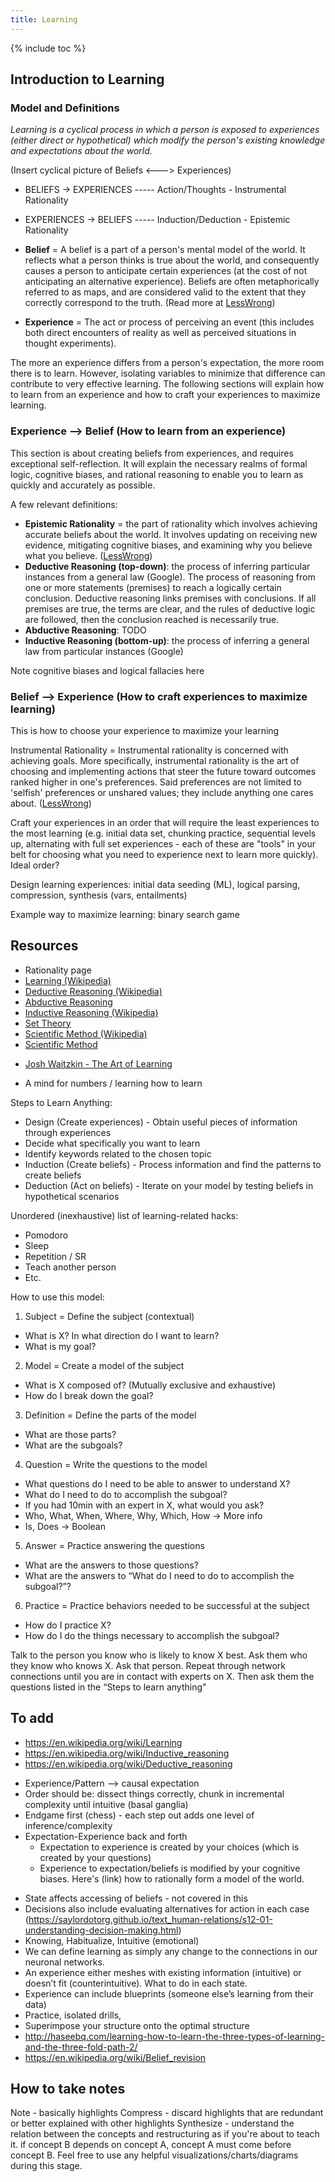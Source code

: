 ```yaml
---
title: Learning
---
```


{% include toc %}

## Introduction to Learning
### Model and Definitions
_Learning is a cyclical process in which a person is exposed to experiences (either direct or hypothetical) which modify the person's existing knowledge and expectations about the world._

(Insert cyclical picture of Beliefs <---> Experiences)

- BELIEFS → EXPERIENCES ----- Action/Thoughts - Instrumental Rationality
- EXPERIENCES → BELIEFS ----- Induction/Deduction - Epistemic Rationality

- **Belief** = A belief is a part of a person's mental model of the world. It reflects what a person thinks is true about the world, and consequently causes a person to anticipate certain experiences (at the cost of not anticipating an alternative experience). Beliefs are often metaphorically referred to as maps, and are considered valid to the extent that they correctly correspond to the truth. (Read more at [LessWrong](http://lesswrong.com/lw/i3/making_beliefs_pay_rent_in_anticipated_experiences/))
- **Experience** = The act or process of perceiving an event (this includes both direct encounters of reality as well as perceived situations in thought experiments).

The more an experience differs from a person's expectation, the more room there is to learn. However, isolating variables to minimize that difference can contribute to very effective learning. The following sections will explain how to learn from an experience and how to craft your experiences to maximize learning.

### Experience --> Belief (How to learn from an experience)
This section is about creating beliefs from experiences, and requires exceptional self-reflection. It will explain the necessary realms of formal logic, cognitive biases, and rational reasoning to enable you to learn as quickly and accurately as possible.

A few relevant definitions:
- **Epistemic Rationality** = the part of rationality which involves achieving accurate beliefs about the world. It involves updating on receiving new evidence, mitigating cognitive biases, and examining why you believe what you believe. ([LessWrong](https://wiki.lesswrong.com/wiki/Rationality#Epistemic_rationality))
- **Deductive Reasoning (top-down)**: the process of inferring particular instances from a general law (Google). The process of reasoning from one or more statements (premises) to reach a logically certain conclusion. Deductive reasoning links premises with conclusions. If all premises are true, the terms are clear, and the rules of deductive logic are followed, then the conclusion reached is necessarily true.
- **Abductive Reasoning**: TODO
- **Inductive Reasoning (bottom-up)**: the process of inferring a general law from particular instances (Google)


Note cognitive biases and logical fallacies here



### Belief --> Experience (How to craft experiences to maximize learning)
This is how to choose your experience to maximize your learning

Instrumental Rationality = Instrumental rationality is concerned with achieving goals. More specifically, instrumental rationality is the art of choosing and implementing actions that steer the future toward outcomes ranked higher in one's preferences. Said preferences are not limited to 'selfish' preferences or unshared values; they include anything one cares about. ([LessWrong](https://wiki.lesswrong.com/wiki/Rationality#Instrumental_rationality))

Craft your experiences in an order that will require the least experiences to the most learning (e.g. initial data set, chunking practice, sequential levels up, alternating with full set experiences - each of these are "tools" in your belt for choosing what you need to experience next to learn more quickly). Ideal order?

Design learning experiences: initial data seeding (ML), logical parsing, compression, synthesis (vars, entailments)


Example way to maximize learning: binary search game


## Resources
- Rationality page
- [Learning (Wikipedia)](https://en.wikipedia.org/wiki/Learning)
- [Deductive Reasoning (Wikipedia)](https://en.wikipedia.org/wiki/Deductive_reasoning)
- [Abductive Reasoning](https://en.wikipedia.org/wiki/Abductive_reasoning)
- [Inductive Reasoning (Wikipedia)](https://en.wikipedia.org/wiki/Inductive_reasoning)
- [Set Theory](https://en.wikipedia.org/wiki/Set_theory)
- [Scientific Method (Wikipedia)](https://en.wikipedia.org/wiki/Scientific_method)
- [Scientific Method](https://www.socialresearchmethods.net/kb)
* [Josh Waitzkin - The Art of Learning](../books/josh-waitzkin--the-art-of-learning)
- A mind for numbers / learning how to learn


Steps to Learn Anything:
- Design (Create experiences) - Obtain useful pieces of information through experiences
- Decide what specifically you want to learn
- Identify keywords related to the chosen topic
- Induction (Create beliefs) - Process information and find the patterns to create beliefs
- Deduction (Act on beliefs) - Iterate on your model by testing beliefs in hypothetical scenarios

Unordered (inexhaustive) list of learning-related hacks:
- Pomodoro
- Sleep
- Repetition / SR
- Teach another person
- Etc.

How to use this model:
1. Subject = Define the subject (contextual)
  - What is X? In what direction do I want to learn?
  - What is my goal?
2. Model = Create a model of the subject
  - What is X composed of? (Mutually exclusive and exhaustive)
  - How do I break down the goal?
3. Definition = Define the parts of the model
  - What are those parts?
  - What are the subgoals?
4. Question = Write the questions to the model
  - What questions do I need to be able to answer to understand X?
  - What do I need to do to accomplish the subgoal?
  - If you had 10min with an expert in X, what would you ask?
  - Who, What, When, Where, Why, Which, How → More info
  - Is, Does → Boolean
5. Answer = Practice answering the questions
  - What are the answers to those questions?
  - What are the answers to “What do I need to do to accomplish the subgoal?”?
6. Practice = Practice behaviors needed to be successful at the subject
  - How do I practice X?
  - How do I do the things necessary to accomplish the subgoal?

Talk to the person you know who is likely to know X best. Ask them who they know who knows X. Ask that person. Repeat through network connections until you are in contact with experts on X. Then ask them the questions listed in the “Steps to learn anything"

## To add
- https://en.wikipedia.org/wiki/Learning
- https://en.wikipedia.org/wiki/Inductive_reasoning
- https://en.wikipedia.org/wiki/Deductive_reasoning
* Experience/Pattern --> causal expectation
* Order should be: dissect things correctly, chunk in incremental complexity until intuitive (basal ganglia)
* Endgame first (chess) - each step out adds one level of inference/complexity
* Expectation-Experience back and forth
  * Expectation to experience is created by your choices (which is created by your questions)
  * Experience to expectation/beliefs is modified by your cognitive biases. Here's (link) how to rationally form a model of the world.
- State affects accessing of beliefs - not covered in this
- Decisions also include evaluating alternatives for action in each case (https://saylordotorg.github.io/text_human-relations/s12-01-understanding-decision-making.html)
- Knowing, Habitualize, Intuitive (emotional)
- We can define learning as simply any change to the connections in our neuronal networks.
- An experience either meshes with existing information (intuitive) or doesn’t fit (counterintuitive). What to do in each state.
- Experience can include blueprints (someone else’s learning from their data)
- Practice, isolated drills,
- Superimpose your structure onto the optimal structure
- http://haseebq.com/learning-how-to-learn-the-three-types-of-learning-and-the-three-fold-path-2/
- https://en.wikipedia.org/wiki/Belief_revision


## How to take notes
Note - basically highlights
Compress - discard highlights that are redundant or better explained with other highlights
Synthesize - understand the relation between the concepts and restructuring as if you're about to teach it. if concept B depends on concept A, concept A must come before concept B. Feel free to use any helpful visualizations/charts/diagrams during this stage.
